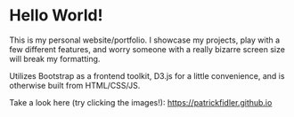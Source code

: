 # Hello World!
This is my personal website/portfolio. I showcase my projects, play with a few different features, and worry someone with a really bizarre screen size will break my formatting.

Utilizes Bootstrap as a frontend toolkit, D3.js for a little convenience, and is otherwise built from HTML/CSS/JS.

Take a look here (try clicking the images!): https://patrickfidler.github.io
